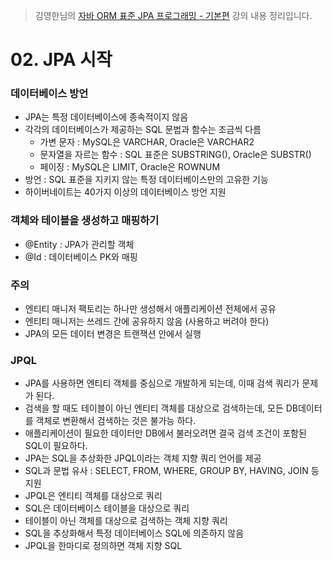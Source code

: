 > 김영한님의 [자바 ORM 표준 JPA 프로그래밍 - 기본편](https://www.inflearn.com/course/ORM-JPA-Basic) 강의 내용 정리입니다.

# 02. JPA 시작
### 데이터베이스 방언
- JPA는 특정 데이터베이스에 종속적이지 않음
- 각각의 데이터베이스가 제공하는 SQL 문법과 함수는 조금씩 다름
  - 가변 문자 : MySQL은 VARCHAR, Oracle은 VARCHAR2
  - 문자열을 자르는 함수 : SQL 표준은 SUBSTRING(), Oracle은 SUBSTR()
  - 페이징 : MySQL은 LIMIT, Oracle은 ROWNUM
- 방언 : SQL 표준을 지키지 않는 특정 데이터베이스만의 고유한 기능
- 하이버네이트는 40가지 이상의 데이터베이스 방언 지원

### 객체와 테이블을 생성하고 매핑하기
- @Entity : JPA가 관리할 객체
- @Id : 데이터베이스 PK와 매핑

### 주의
- 엔티티 매니저 팩토리는 하나만 생성해서 애플리케이션 전체에서 공유
- 엔티티 매니저는 쓰레드 간에 공유하지 않음 (사용하고 버려야 한다)
- JPA의 모든 데이터 변경은 트랜잭션 안에서 실행

### JPQL
- JPA를 사용하면 엔티티 객체를 중심으로 개발하게 되는데, 이때 검색 쿼리가 문제가 된다.
- 검색을 할 때도 테이블이 아닌 엔티티 객체를 대상으로 검색하는데, 모든 DB데이터를 객체로 변환해서 검색하는 것은 불가능 하다.
- 애플리케이션이 필요한 데이터만 DB에서 불러오려면 결국 검색 조건이 포함된 SQL이 필요하다.
- JPA는 SQL을 추상화한 JPQL이라는 객체 지향 쿼리 언어를 제공
- SQL과 문법 유사 : SELECT, FROM, WHERE, GROUP BY, HAVING, JOIN 등 지원
- JPQL은 엔티티 객체를 대상으로 쿼리
- SQL은 데이터베이스 테이블을 대상으로 쿼리
- 테이블이 아닌 객체를 대상으로 검색하는 객체 지향 쿼리
- SQL을 추상화해서 특정 데이터베이스 SQL에 의존하지 않음
- JPQL을 한마디로 정의하면 객체 지향 SQL
